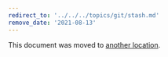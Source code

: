 ```yaml
---
redirect_to: '../../../topics/git/stash.md'
remove_date: '2021-08-13'
---
```


This document was moved to [another location](../../../topics/git/stash.md).

<!-- This redirect file can be deleted after <2021-08-13>. -->
<!-- Before deletion, see: https://docs.gitlab.com/ee/development/documentation/#move-or-rename-a-page -->
